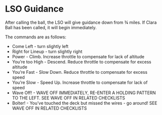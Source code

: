 # LSO Guidance

After calling the ball, the LSO will give guidance down from ¾ miles. If Clara Ball has been called, it will begin immediately.

The commands are as follows:

- Come Left - turn slightly left
- Right for Lineup - turn slightly right
- Power - Climb. Increase throttle to compensate for lack of altitude
- You’re too High - Descend. Reduce throttle to compensate for excess altitude
- You’re Fast - Slow Down. Reduce throttle to compensate for excess speed
- You’re Slow - Speed Up. Increase throttle to compensate for lack of speed
- Wave Off! - WAVE OFF IMMEDIATELY, RE-ENTER A HOLDING PATTERN TO THE LEFT. SEE WAVE OFF IN RELATED CHECKLISTS
- Bolter! - You’ve touched the deck but missed the wires - go around! SEE WAVE OFF IN RELATED CHECKLISTS
